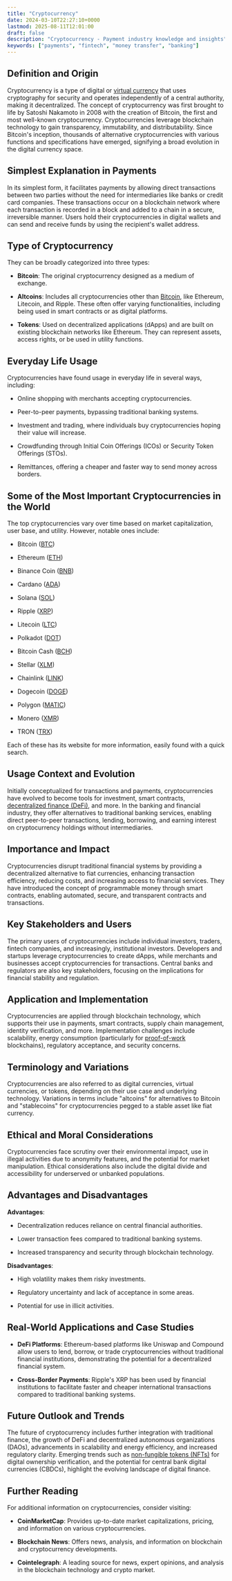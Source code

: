 ```yaml
---
title: "Cryptocurrency"
date: 2024-03-10T22:27:10+0000
lastmod: 2025-08-11T12:01:00
draft: false
description: "Cryptocurrency - Payment industry knowledge and insights"
keywords: ["payments", "fintech", "money transfer", "banking"]
---
```


## Definition and Origin

Cryptocurrency is a type of digital or [virtual currency](https://faisalkhan.com/learn/explainers/virtual-currency/) that uses cryptography for security and operates independently of a central authority, making it decentralized. The concept of cryptocurrency was first brought to life by Satoshi Nakamoto in 2008 with the creation of Bitcoin, the first and most well-known cryptocurrency. Cryptocurrencies leverage blockchain technology to gain transparency, immutability, and distributability. Since Bitcoin's inception, thousands of alternative cryptocurrencies with various functions and specifications have emerged, signifying a broad evolution in the digital currency space.

## Simplest Explanation in Payments

In its simplest form, it facilitates payments by allowing direct transactions between two parties without the need for intermediaries like banks or credit card companies. These transactions occur on a blockchain network where each transaction is recorded in a block and added to a chain in a secure, irreversible manner. Users hold their cryptocurrencies in digital wallets and can send and receive funds by using the recipient's wallet address.

## Type of Cryptocurrency

They can be broadly categorized into three types:

- **Bitcoin**: The original cryptocurrency designed as a medium of exchange.

- **Altcoins**: Includes all cryptocurrencies other than [Bitcoin](https://faisalkhan.com/learn/explainers/bitcoin/), like Ethereum, Litecoin, and Ripple. These often offer varying functionalities, including being used in smart contracts or as digital platforms.

- **Tokens**: Used on decentralized applications (dApps) and are built on existing blockchain networks like Ethereum. They can represent assets, access rights, or be used in utility functions.

## Everyday Life Usage

Cryptocurrencies have found usage in everyday life in several ways, including:

- Online shopping with merchants accepting cryptocurrencies.

- Peer-to-peer payments, bypassing traditional banking systems.

- Investment and trading, where individuals buy cryptocurrencies hoping their value will increase.

- Crowdfunding through Initial Coin Offerings (ICOs) or Security Token Offerings (STOs).

- Remittances, offering a cheaper and faster way to send money across borders.

## Some of the Most Important Cryptocurrencies in the World

The top cryptocurrencies vary over time based on market capitalization, user base, and utility. However, notable ones include:

- Bitcoin ([BTC](https://coinmarketcap.com/currencies/bitcoin/))

- Ethereum ([ETH](https://coinmarketcap.com/currencies/ethereum/))

- Binance Coin ([BNB](https://coinmarketcap.com/currencies/bnb/))

- Cardano ([ADA](https://coinmarketcap.com/currencies/cardano/))

- Solana ([SOL](https://coinmarketcap.com/currencies/solana/))

- Ripple ([XRP](https://coinmarketcap.com/currencies/xrp/))

- Litecoin ([LTC](https://coinmarketcap.com/currencies/litecoin/))

- Polkadot ([DOT](https://coinmarketcap.com/currencies/polkadot-new/))

- Bitcoin Cash ([BCH](https://coinmarketcap.com/currencies/bitcoin-cash/))

- Stellar ([XLM](https://coinmarketcap.com/currencies/stellar/))

- Chainlink ([LINK](https://coinmarketcap.com/currencies/chainlink/))

- Dogecoin ([DOGE](https://coinmarketcap.com/currencies/dogecoin/))

- Polygon ([MATIC](https://coinmarketcap.com/currencies/polygon/))

- Monero ([XMR](https://coinmarketcap.com/currencies/monero/))

- TRON ([TRX](https://coinmarketcap.com/currencies/tron/))

Each of these has its website for more information, easily found with a quick search.

## Usage Context and Evolution

Initially conceptualized for transactions and payments, cryptocurrencies have evolved to become tools for investment, smart contracts, [decentralized finance (DeFi)](https://faisalkhanllc.xyz/resources/payments-wiki/d/decentralized-finance-defi/), and more. In the banking and financial industry, they offer alternatives to traditional banking services, enabling direct peer-to-peer transactions, lending, borrowing, and earning interest on cryptocurrency holdings without intermediaries.

## Importance and Impact

Cryptocurrencies disrupt traditional financial systems by providing a decentralized alternative to fiat currencies, enhancing transaction efficiency, reducing costs, and increasing access to financial services. They have introduced the concept of programmable money through smart contracts, enabling automated, secure, and transparent contracts and transactions.

## Key Stakeholders and Users

The primary users of cryptocurrencies include individual investors, traders, fintech companies, and increasingly, institutional investors. Developers and startups leverage cryptocurrencies to create dApps, while merchants and businesses accept cryptocurrencies for transactions. Central banks and regulators are also key stakeholders, focusing on the implications for financial stability and regulation.

## Application and Implementation

Cryptocurrencies are applied through blockchain technology, which supports their use in payments, smart contracts, supply chain management, identity verification, and more. Implementation challenges include scalability, energy consumption (particularly for [proof-of-work](https://faisalkhan.com/learn/explainers/proof-of-work-pow/) blockchains), regulatory acceptance, and security concerns.

## Terminology and Variations

Cryptocurrencies are also referred to as digital currencies, virtual currencies, or tokens, depending on their use case and underlying technology. Variations in terms include "altcoins" for alternatives to Bitcoin and "stablecoins" for cryptocurrencies pegged to a stable asset like fiat currency.

## Ethical and Moral Considerations

Cryptocurrencies face scrutiny over their environmental impact, use in illegal activities due to anonymity features, and the potential for market manipulation. Ethical considerations also include the digital divide and accessibility for underserved or unbanked populations.

## Advantages and Disadvantages

**Advantages**:

- Decentralization reduces reliance on central financial authorities.

- Lower transaction fees compared to traditional banking systems.

- Increased transparency and security through blockchain technology.

**Disadvantages**:

- High volatility makes them risky investments.

- Regulatory uncertainty and lack of acceptance in some areas.

- Potential for use in illicit activities.

## Real-World Applications and Case Studies

- **DeFi Platforms**: Ethereum-based platforms like Uniswap and Compound allow users to lend, borrow, or trade cryptocurrencies without traditional financial institutions, demonstrating the potential for a decentralized financial system.

- **Cross-Border Payments**: Ripple's XRP has been used by financial institutions to facilitate faster and cheaper international transactions compared to traditional banking systems.

## Future Outlook and Trends

The future of cryptocurrency includes further integration with traditional finance, the growth of DeFi and decentralized autonomous organizations (DAOs), advancements in scalability and energy efficiency, and increased regulatory clarity. Emerging trends such as [non-fungible tokens (NFTs)](https://faisalkhanllc.xyz/resources/payments-wiki/n/nft-non-fungible-tokens/) for digital ownership verification, and the potential for central bank digital currencies (CBDCs), highlight the evolving landscape of digital finance.

## Further Reading

For additional information on cryptocurrencies, consider visiting:

- **CoinMarketCap**: Provides up-to-date market capitalizations, pricing, and information on various cryptocurrencies.

- **Blockchain News**: Offers news, analysis, and information on blockchain and cryptocurrency developments.

- **Cointelegraph**: A leading source for news, expert opinions, and analysis in the blockchain technology and crypto market.